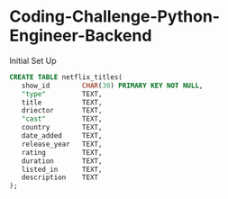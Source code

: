 # Coding-Challenge-Python-Engineer-Backend

Initial Set Up 

```sql
CREATE TABLE netflix_titles(
   show_id        CHAR(30) PRIMARY KEY NOT NULL,
   "type"         TEXT,
   title   		  TEXT,
   driector       TEXT,
   "cast"         TEXT,
   country        TEXT,
   date_added     TEXT,
   release_year   TEXT,
   rating         TEXT,
   duration       TEXT,
   listed_in      TEXT,
   description    TEXT
);
```